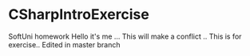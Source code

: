 # CSharpIntroExercise
SoftUni homework
Hello it's me ... 
This will make a conflict ..
This is for exercise.. 
Edited in master branch
